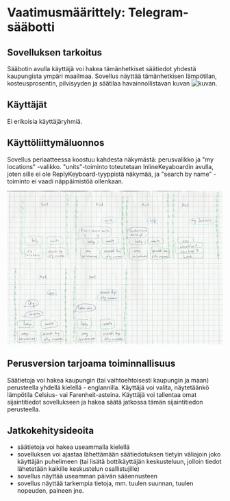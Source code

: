 # **Vaatimusmäärittely: Telegram-sääbotti**

## **Sovelluksen tarkoitus**

Sääbotin avulla käyttäjä voi hakea tämänhetkiset säätiedot yhdestä kaupungista ympäri maailmaa. Sovellus näyttää tämänhetkisen lämpötilan, kosteusprosentin, pilvisyyden ja
säätilaa havainnollistavan kuvan ![kuvan](http://openweathermap.org/img/w/13n.png).
     
## **Käyttäjät**

Ei erikoisia käyttäjäryhmiä. 

## **Käyttöliittymäluonnos**

Sovellus periaatteessa koostuu kahdesta näkymästä: perusvalikko ja "my locations" -valikko. "units"-toiminto toteutetaan InlineKeyaboardin avulla, joten sille ei ole ReplyKeyboard-tyyppistä näkymää, ja 
"search by name" -toiminto ei vaadi näppäimistöä ollenkaan.
  
![luonnos](https://github.com/qubelka/ot-harjoitustyo/blob/master/laskarit/viikko2/Telegram-bot%20cropped.jpg)

## **Perusversion tarjoama toiminnallisuus**

Säätietoja voi hakea kaupungin (tai vaihtoehtoisesti kaupungin ja maan) perusteella yhdellä kielellä - englannilla. Käyttäjä voi valita, näytetäänkö lämpötila Celsius- vai Farenheit-asteina. 
Käyttäjä voi tallentaa omat sijaintitiedot sovellukseen ja hakea säätä jatkossa tämän sijaintitiedon perusteella.
 
## **Jatkokehitysideoita**
- säätietoja voi hakea useammalla kielellä
- sovelluksen voi ajastaa lähettämään säätiedotuksen tietyin väliajoin joko käyttäjän puhelimeen (tai lisätä bottikäyttäjän keskusteluun, jolloin tiedot lähetetään kaikille keskustelun 
osallistujille)  
- sovellus näyttää useamman päivän sääennusteen 
- sovellus näyttää tarkempia tietoja, mm. tuulen suunnan, tuulen nopeuden, paineen jne. 
